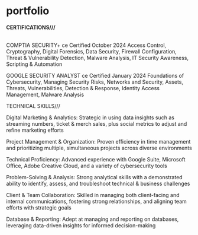 # portfolio


<strong>CERTIFICATIONS///</strong><br><br>

COMPTIA SECURITY+ ce
Certified October 2024
Access Control, Cryptography, Digital Forensics, Data Security, Firewall Configuration, Threat & Vulnerability Detection, Malware Analysis, IT Security Awareness, Scripting & Automation

GOOGLE SECURITY ANALYST ce
Certified January 2024
Foundations of Cybersecurity, Managing Security Risks, Networks and Security, Assets, Threats, Vulnerabilities, Detection & Response, Identity Access Management, Malware Analysis


TECHNICAL SKILLS///

Digital Marketing & Analytics:
Strategic in using data insights such as streaming numbers, ticket & merch sales, plus social metrics to adjust and refine marketing efforts

Project Management & Organization:
Proven efficiency in time management and prioritizing multiple, simultaneous projects across diverse environments

Technical Proficiency:
Advanced experience with Google Suite, Microsoft Office, Adobe Creative Cloud, and a variety of cybersecurity tools

Problem-Solving & Analysis:
Strong analytical skills with a demonstrated ability to identify, assess, and troubleshoot technical & business challenges

Client & Team Collaboration:
Skilled in managing both client-facing and internal communications, fostering strong relationships, and aligning team efforts with strategic goals

Database & Reporting:
Adept at managing and reporting on databases, leveraging data-driven insights for informed decision-making

